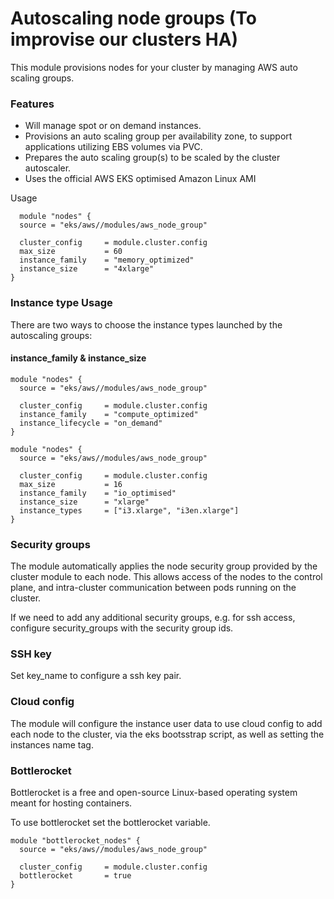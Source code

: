 # Autoscaling node groups (To improvise our clusters HA)
This module provisions nodes for your cluster by managing AWS auto scaling groups.

### Features
* Will manage spot or on demand instances.
* Provisions an auto scaling group per availability zone, to support applications utilizing EBS volumes via PVC.
* Prepares the auto scaling group(s) to be scaled by the cluster autoscaler.
* Uses the official AWS EKS optimised Amazon Linux AMI

Usage
```
  module "nodes" {
  source = "eks/aws//modules/aws_node_group"

  cluster_config     = module.cluster.config
  max_size           = 60
  instance_family    = "memory_optimized"
  instance_size      = "4xlarge"
}
```
### Instance type Usage
There are two ways to choose the instance types launched by the autoscaling groups:

#### instance_family & instance_size

```
module "nodes" {
  source = "eks/aws//modules/aws_node_group"

  cluster_config     = module.cluster.config
  instance_family    = "compute_optimized"
  instance_lifecycle = "on_demand"
}
```
```
module "nodes" {
  source = "eks/aws//modules/aws_node_group"

  cluster_config     = module.cluster.config
  max_size           = 16
  instance_family    = "io_optimised"
  instance_size      = "xlarge"
  instance_types     = ["i3.xlarge", "i3en.xlarge"]
}
```
### Security groups
The module automatically applies the node security group provided by the cluster module to each node. This allows access of the nodes to the control plane, and intra-cluster communication between pods running on the cluster.

If we need to add any additional security groups, e.g. for ssh access, configure security_groups with the security group ids.

### SSH key
Set key_name to configure a ssh key pair.

### Cloud config
The module will configure the instance user data to use cloud config to add each node to the cluster, via the eks bootsstrap script, as well as setting the instances name tag.

### Bottlerocket
Bottlerocket is a free and open-source Linux-based operating system meant for hosting containers.

To use bottlerocket set the bottlerocket variable.
```
module "bottlerocket_nodes" {
  source = "eks/aws//modules/aws_node_group"

  cluster_config     = module.cluster.config
  bottlerocket       = true
}
```
